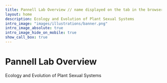 ```yaml
---
title: Pannell Lab Overview // name displayed on the tab in the browser
layout: home
description: Ecology and Evolution of Plant Sexual Systems
intro_image: "images/illustrations/banner.png"
intro_image_absolute: true
intro_image_hide_on_mobile: true
show_call_box: true
---
```


# Pannell Lab Overview

Ecology and Evolution of Plant Sexual Systems
